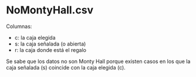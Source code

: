# NoMontyHall.csv

Columnas:
- c: la caja elegida
- s: la caja señalada (o abierta)
- r: la caja donde está el regalo

Se sabe que los datos no son Monty Hall porque existen casos en los que la caja señalada (s) coincide con la caja elegida (c).
